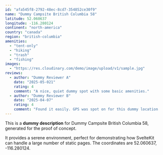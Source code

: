 ```yaml
---
id: "afa545f8-2792-48ec-8cd7-354852ce30f9"
name: "Dummy Campsite British Columbia 58"
latitude: 52.060637
longitude: -116.280124
continent: "north-america"
country: "canada"
region: "british-columbia"
amenities:
  - "tent-only"
  - "hiking"
  - "trash"
  - "fishing"
images:
  - "https://res.cloudinary.com/demo/image/upload/v1/sample.jpg"
reviews:
  - author: "Dummy Reviewer A"
    date: "2025-05-021"
    rating: 4
    comment: "A nice, quiet dummy spot with some basic amenities."
  - author: "Dummy Reviewer B"
    date: "2025-04-07"
    rating: 4
    comment: "Found it easily. GPS was spot on for this dummy location."
---
```


This is a **dummy description** for Dummy Campsite British Columbia 58, generated for the proof of concept.

It provides a serene environment, perfect for demonstrating how SvelteKit can handle a large number of static pages. The coordinates are 52.060637, -116.280124.
